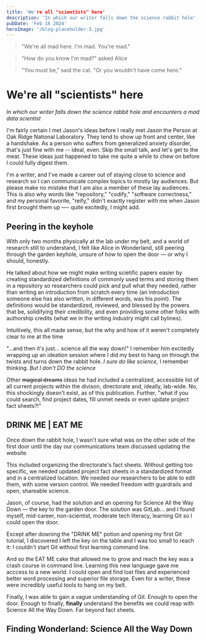 ```yaml
---
title: 'We're all "scientists" here'
description: 'In which our writer falls down the science rabbit hole'
pubDate: 'Feb 16 2024'
heroImage: '/blog-placeholder-3.jpg'
---
```


>"We're all mad here. I'm mad. You're mad."

>"How do you know I'm mad?" asked Alice 

>"You must be," said the cat. "Or you wouldn't have come here."

# We're all "scientists" here
*In which our writer falls down the science rabbit hole and encounters a mad data scientist*

I'm fairly certain I met Jason's ideas before I really met Jason the Person at Oak Ridge National Laboratory. They tend to show up front and center, like a handshake. As a person who suffers from generalized anxiety disorder, that's just fine with me -- ideal, even. Skip the small talk, and let's get to the meat. These ideas just happened to take me quite a while to chew on before I could fully digest them.

I'm a writer, and I've made a career out of staying close to science and research so I can communicate complex topics to mostly lay audiences. But please make no mistake that I am also a member of these lay audiences. This is also why words like "repository," "codify," "software correctness," and my personal favorite, "reify," didn't exactly register with me when Jason first brought them up —- quite excitedly, I might add. 

## Peering in the keyhole
With only two months physically at the lab under my belt, and a world of research still to understand, I felt like Alice in Wonderland, still peering through the garden keyhole, unsure of how to open the door — or why I should, honestly. 

He talked about how we might make writing scietific papers easier by creating standardized definitions of commonly used terms and storing them in a repository so researchers could pick and pull what they needed, rather than writing an introduction from scratch every time (an introduction someone else has also written, in different words, was his point). The definitions would be standardized, reviewed, and blessed by the powers that be, solidifying their credibility, and even providing some other folks with authorship credits (what we in the writing industry might call bylines). 

Intuitively, this all made sense, but the why and how of it weren't completely clear to me at the time

"...and then it's just... science all the way down!" I remember him excitedly wrapping up an ideation session where I did my best to hang on through the twists and turns down the rabbit hole. *I sure do like science,* I remember thinking. *But I don't DO the science*

Other ~~magical dreams~~ ideas he had included a centralized, accessible list of all current projects within the divison, directorate and, ideally, lab-wide. No, this shockingly doesn't exist, as of this publication. Further, "what if you could search, find project dates, fill unmet needs or even update project fact sheets?!" 

## DRINK ME | EAT ME 
Once down the rabbit hole, I wasn't sure what was on the other side of the first door until the day our communications team discussed updating the website. 

This included organizing the directorate's fact sheets. Without getting too specific, we needed updated project fact sheets in a standardized format and in a centralized location. We needed our researchers to be able to edit them, with some version control. We needed freedom with guardrails and open, shareable science. 

Jason, of course, had the solution and an opening for Science All the Way Down — the key to the garden door. The solution was GitLab... and I found myself, mid-career, non-scientist, moderate tech literacy, learning Git so I could open the door. 

Except after downing the "DRINK ME" potion and opening my first Git tutorial, I discovered I left the key on the table and I was too small to reach it: I couldn't start Git without first learning command line. 

And so the EAT ME cake that allowed me to grow and reach the key was a crash course in command line. Learning this new language gave me acccess to a new world. I could open and find lost files and experienced better word processing and superior file storage. Even for a writer, these were incredibly useful tools to hang on my belt.  

Finally, I was able to gain a vague understanding of Git. Enough to open the door. Enough to finally, **finally** understand the benefits we could reap with Science All the Way Down. Far beyond fact sheets. 

## Finding Wonderland: Science All the Way Down


